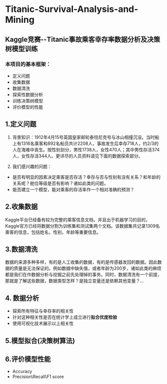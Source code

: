 # Titanic-Survival-Analysis-and-Mining
## Kaggle竞赛--Titanic事故乘客幸存率数据分析及决策树模型训练

### 本项目的基本框架：
- 定义问题
- 收集数据
- 数据清洗
- 探索性数据分析
- 训练决策树模型
- 评价模型的性能

## 1.定义问题
1. 背景知识：1912年4月15号英国皇家邮轮泰坦尼克号与冰山相撞沉没。当时船上有1316名乘客和892名船员共计2208人，事故发生后幸存718人，约2/3的人在海难中丧生。按性别划分，男性1738人，女性470人；其中男性存活374人，女性存活344人。更详尽的人员资料请见下面的数据探索部分。

2. 我们感兴趣的问题：
  - 是否有明显的因素决定乘客是否存活？幸存与否与性别有没有关系？和年龄的关系呢？舱位等级是否有影响？诸如此类的问题。
  - 能否建立一个模型，能对乘客的存活率作一个相对准确的预测？

## 2.收集数据
Kaggle平台已经备有较为完整的乘客信息文档，并且出于机器学习的目的，Kaggle官方已经将数据分割为训练集和测试集两个文档。该数据集共记录1309名乘客的信息，包括姓名，性别，年龄等重要信息。

## 3.数据清洗
数据的来源多种多样，有的是人工收集的数据，有的是传感器发回的数据。因此数据的质量是无法保证的。例如数据中缺失值，或者年龄为200岁，诸如此类的麻烦都是我们在作数据分析与挖掘之前先处理掉的事务。同时，数据清洗有一个前提，那就是了解这些数据，数据类型怎样？是独立变量还是依赖其他变量？...

## 4. 数据分析
- 探索所有特征与幸存率的相关性
- 针对这种相关性是否在统计学上成立进行**拟合优度检验**
- 使用可视化技术展示以上相关性

## 5.模型拟合(决策树算法)

## 6.评价模型性能
- Accuracy
- Precision\Recall\F1 score

